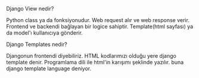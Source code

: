 Django View nedir?

Python class ya da fonksiyonudur. Web request alır ve web response verir.
Frontend ve backendi bağlayan bir logice sahiptir. Template(html sayfası) ya da model'ı kullanıcıya gönderir.

Django Templates nedir?

Djangonun frontendi diyebiliriz. HTML kodlarımızı olduğu yere django template denir. 
Programlama dili ile html'in karışımı şeklinde yazılır. buna django template language deniyor.